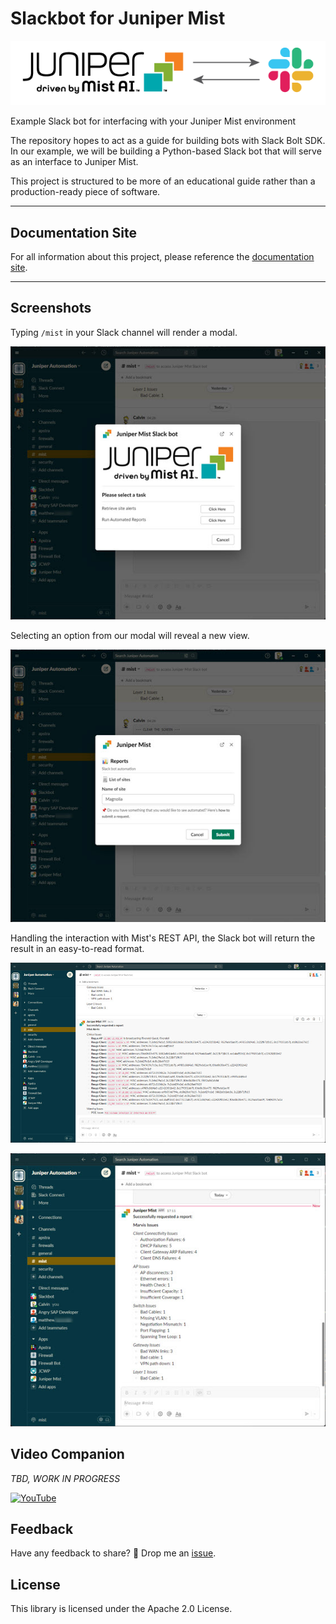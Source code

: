 # Slackbot for Juniper Mist

![image](site/content/assets/images/header600.png)

Example Slack bot for interfacing with your Juniper Mist environment

The repository hopes to act as a guide for building bots with Slack Bolt SDK. In our example, we will be building a Python-based Slack bot that will serve as an interface to Juniper Mist.

This project is structured to be more of an educational guide rather than a production-ready piece of software.

---

## Documentation Site

For all information about this project, please reference the [documentation site](https://github.com/cdot65/slackbot-juniper-mist/).

---

## Screenshots

Typing `/mist` in your Slack channel will render a modal.

![image](site/content/assets/images/modal.jpg)

Selecting an option from our modal will reveal a new view.

![image](site/content/assets/images/site_name.jpg)

Handling the interaction with Mist's REST API, the Slack bot will return the result in an easy-to-read format.

![image](site/content/assets/images/bad_client.jpg)

![image](site/content/assets/images/report.jpg)

## Video Companion

*TBD, WORK IN PROGRESS*

[![YouTube](https://img.youtube.com/vi/nOKj8fnviRk/0.jpg)](https://www.youtube.com/watch?v=nOKj8fnviRk)

## Feedback

Have any feedback to share? 🙏 Drop me an [issue](https://github.com/cdot65/slackbot-juniper-mist/issues).

## License

This library is licensed under the Apache 2.0 License.
